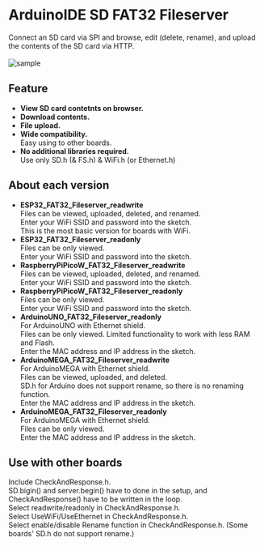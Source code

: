 # ArduinoIDE SD FAT32 Fileserver
Connect an SD card via SPI and browse, edit (delete, rename), and upload the contents of the SD card via HTTP.<br>
<br>
![sample](samplevideo.gif)

## Feature
* __View SD card contetnts on browser.__
* __Download contents.__
* __File upload.__
* __Wide compatibility.__<br>
Easy using to other boards.
* __No additional libraries required.__<br>
Use only SD.h (& FS.h) & WiFi.h (or Ethernet.h)

## About each version
* __ESP32_FAT32_Fileserver_readwrite__<br>
Files can be viewed, uploaded, deleted, and renamed.<br>
Enter your WiFi SSID and password into the sketch.<br>
This is the most basic version for boards with WiFi.<br>
* __ESP32_FAT32_Fileserver_readonly__<br>
Files can be only viewed.<br>
Enter your WiFi SSID and password into the sketch.<br>
* __RaspberryPiPicoW_FAT32_Fileserver_readwrite__<br>
Files can be viewed, uploaded, deleted, and renamed.<br>
Enter your WiFi SSID and password into the sketch.<br>
* __RaspberryPiPicoW_FAT32_Fileserver_readonly__<br>
Files can be only viewed.<br>
Enter your WiFi SSID and password into the sketch.<br>
* __ArduinoUNO_FAT32_Fileserver_readonly__<br>
For ArduinoUNO with Ethernet shield.<br>
Files can be only viewed. Limited functionality to work with less RAM and Flash.<br>
Enter the MAC address and IP address in the sketch.<br>
* __ArduinoMEGA_FAT32_Fileserver_readwrite__<br>
For ArduinoMEGA with Ethernet shield.<br>
Files can be viewed, uploaded, and deleted.<br>
SD.h for Arduino does not support rename, so there is no renaming function.<br>
Enter the MAC address and IP address in the sketch.<br>
* __ArduinoMEGA_FAT32_Fileserver_readonly__<br>
For ArduinoMEGA with Ethernet shield.<br>
Files can be only viewed.<br>
Enter the MAC address and IP address in the sketch.<br>

## Use with other boards
Include CheckAndResponse.h.<br>
SD.bigin() and server.begin() have to done in the setup, and CheckAndResponse() have to be written in the loop. <br>
Select readwrite/readonly in CheckAndResponse.h.<br>
Select UseWiFi/UseEthernet in CheckAndResponse.h.<br>
Select enable/disable Rename function in CheckAndResponse.h. (Some boards' SD.h do not support rename.)<br>
